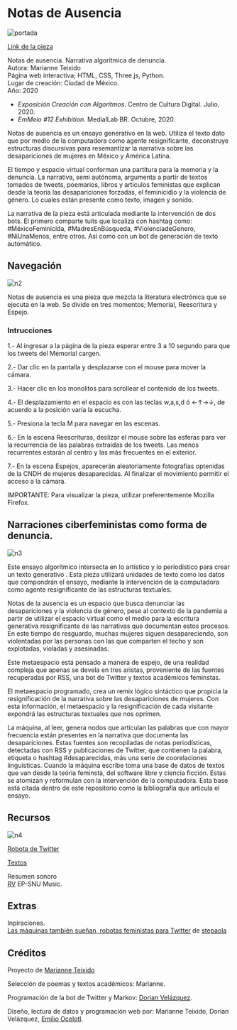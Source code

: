 # Notas de Ausencia

![portada](https://github.com/MarianneTeixido/notasdeausencia/blob/master/img/notas02.png)


[Link de la pieza](https://notasdeausencia.cc)


Notas de ausencia. Narrativa algorítmica de denuncia.  
Autora: Marianne Teixido  
Página web interactiva; HTML, CSS, Three.js, Python.   
Lugar de creación: Ciudad de México.   
Año: 2020 

- _Exposición Creación con Algoritmos_. Centro de Cultura Digital. Julio, 2020. 
- _EmMeio #12 Exhibition_. MedialLab BR. Octubre, 2020.


Notas de ausencia es un ensayo generativo en la web. Utiliza el texto dato que por medio de la computadora como agente resignificante, deconstruye estructuras discursivas para resemantizar la narrativa sobre las desapariciones de mujeres en México y América Latina. 

El tiempo y espacio virtual conforman una partitura para la memoria y la denuncia. La narrativa, semi autónoma, argumenta a partir de textos tomados de tweets, poemarios, libros y artículos feministas que explican desde la teoría las desapariciones forzadas, el feminicidio y la violencia de género. Lo cuales están presente como texto, imagen y sonido. 

La narrativa de la pieza está articulada mediante la intervención de dos bots. El primero comparte tuits que localiza con hashtag como: #MéxicoFeminicida, #MadresEnBúsqueda, #ViolenciadeGenero, #NiUnaMenos, entre otros. Así como con un bot de generación de texto automático. 

## Navegación

![n2](https://github.com/MarianneTeixido/notasdeausencia/blob/master/img/notas03.png)

Notas de ausencia es una pieza que mezcla la literatura electrónica que se ejecuta en la web. Se divide en tres momentos; Memorial, Reescritura y Espejo. 

### Intrucciones

1.- Al ingresar a la página de la pieza esperar entre 3 a 10 segundo para que los tweets del Memorial cargen. 

2.- Dar clic en la pantalla y desplazarse con el mouse para mover la cámara. 

3.- Hacer clic en los monolitos para scrollear el contenido de los tweets. 

4.- El desplazamiento en el espacio es con las teclas w,a,s,d ó ←↑→↓, de acuerdo a la posición varía la escucha.

5.- Presiona la tecla M para navegar en las escenas. 

6.- En la escena Reescrituras, deslizar el mouse sobre las esferas para ver la recurrencia de las palabras extraídas de los tweets. Las menos recurrentes estarán al centro y las más frecuentes en el exterior. 

7.- En la escena Espejos, aparecerán aleatoriamente fotografías optenidas de la CNDH de mujeres desaparecidas. Al finalizar el movimiento permitir el acceso a la cámara.  

IMPORTANTE: Para visualizar la pieza, utilizar preferentemente Mozilla Firefox. 

## Narraciones ciberfeministas como forma de denuncia.  

![n3](https://github.com/MarianneTeixido/notasdeausencia/blob/master/img/notas04.png)


Este ensayo algorítmico intersecta en lo artístico y lo
periodístico para crear un texto generativo . Esta pieza utilizará unidades de texto como los datos que compondrán el ensayo, mediante la intervención de la computadora como agente resignificante de las estructuras textuales. 

Notas de la ausencia es un espacio que busca denunciar las desapariciones y la violencia de género, pese al contexto de la pandemia a partir de utilizar el espacio virtual como el medio para la escritura generativa resignificante de las narrativas que documentan estos procesos. En este tiempo de resguardo, muchas mujeres siguen desapareciendo, son violentadas por las personas con las que comparten el techo y son explotadas, violadas y asesinadas. 

Este metaespacio está pensado a manera de espejo, de una realidad compleja que apenas se devela en tres aristas, proveniente de las fuentes recuperadas por RSS, una bot de Twitter y textos académicos feminstas. 

El metaespacio programado, crea un remix lógico sintáctico que propicia la resignificación de la narrativa sobre las desapariciones de mujeres. Con esta información, el metaespacio y la resignificación de cada visitante expondrá las estructuras textuales que nos oprimen. 

La máquina, al leer, genera nodos que articulan las palabras que con mayor frecuencia están presentes en la narrativa que documenta las desapariciones. 
Estas fuentes son recopiladas de notas periodísticas, detectadas con RSS y publicaciones de Twitter, que contienen la palabra, etiqueta o hashtag #desaparecidas, más una serie de coorelaciones linguísticas. Cuando la máquina escribe toma una base de datos de textos que van desde la teória feminsta, del software libre y ciencia ficción. Estas se atomizan y reformulan con la intervención de la computadora. Esta base está citada dentro de este repositorio como la bibliografía que articula el ensayo. 


## Recursos

![n4](https://github.com/MarianneTeixido/notasdeausencia/blob/master/img/twitter.png)

[Robota de Twitter ](https://twitter.com/notasausencia)  

[Textos](https://github.com/MarianneTeixido/notasdeausencia/tree/master/textos)  

Resumen sonoro  
[RV](https://snumusic.bandcamp.com/track/rv) EP-SNU Music. 

## Extras

Inpiraciones.   
[Las máquinas también sueñan, robotas feministas para Twitter](https://github.com/stepaola/La-robota-feminista/blob/master/Taller.md) de [stepaola](https://github.com/stepaola)   

## Créditos 

Proyecto de [Marianne Teixido](https://marianneteixido.github.io/)

Selección de poemas y textos académicos: Marianne. 

Programación de la bot de Twitter y Markov: [Dorian Velázquez](https://github.com/rexmalebka). 

Diseño, lectura de datos y programación web por: Marianne Teixido, Dorian Velázquez, [Emilio Ocelotl](https://emilioocelotl.github.io). 








